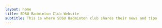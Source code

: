 ```yaml
---
layout: home
title: SDSU Badminton Club Website
subtitle: This is where SDSU Badminton club shares their news and tips regarding badminton informations.
---
```


